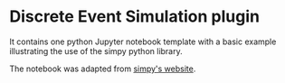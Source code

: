 # Discrete Event Simulation plugin

It contains one python Jupyter notebook template with a basic example illustrating the use of the simpy python library.

The notebook was adapted from [simpy's website](https://simpy.readthedocs.io/en/latest/).
